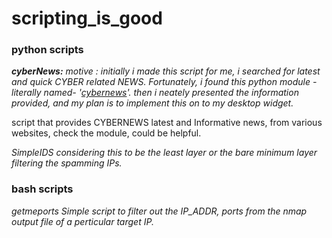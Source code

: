 # scripting_is_good
### python scripts
***cyberNews:***
  _motive : initially i made this script for me, i searched for latest and quick CYBER related NEWS. Fortunately, i found this python module -literally named- '[cybernews](https://pypi.org/project/cybernews/)'.
  then i neately presented the information provided, and my plan is to implement this on to my desktop widget._
  
  script that provides CYBERNEWS latest and Informative news, from various websites, check the module, could be helpful.

*SimpleIDS*
  _considering this to be the least layer or the bare minimum layer filtering the spamming IPs._

### bash scripts
*getmeports*
_Simple script to filter out the IP_ADDR, ports from the nmap output file of a perticular target IP._
  
